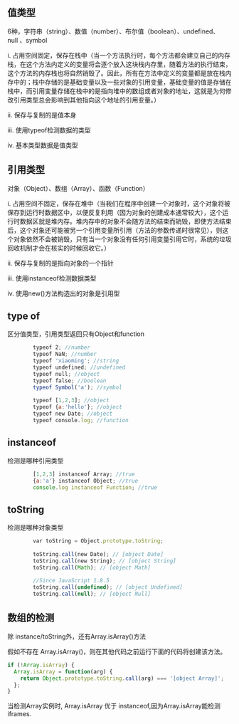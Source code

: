 ## 值类型
6种，字符串（string）、数值（number）、布尔值（boolean）、undefined、null 、symbol

i. 占用空间固定，保存在栈中（当一个方法执行时，每个方法都会建立自己的内存栈，在这个方法内定义的变量将会逐个放入这块栈内存里，随着方法的执行结束，这个方法的内存栈也将自然销毁了。因此，所有在方法中定义的变量都是放在栈内存中的；栈中存储的是基础变量以及一些对象的引用变量，基础变量的值是存储在栈中，而引用变量存储在栈中的是指向堆中的数组或者对象的地址，这就是为何修改引用类型总会影响到其他指向这个地址的引用变量。）

ii. 保存与复制的是值本身

iii. 使用typeof检测数据的类型 

iv. 基本类型数据是值类型
			
## 引用类型
对象（Object）、数组（Array）、函数（Function）

i. 占用空间不固定，保存在堆中（当我们在程序中创建一个对象时，这个对象将被保存到运行时数据区中，以便反复利用（因为对象的创建成本通常较大），这个运行时数据区就是堆内存。堆内存中的对象不会随方法的结束而销毁，即使方法结束后，这个对象还可能被另一个引用变量所引用（方法的参数传递时很常见），则这个对象依然不会被销毁，只有当一个对象没有任何引用变量引用它时，系统的垃圾回收机制才会在核实的时候回收它。）

ii. 保存与复制的是指向对象的一个指针

iii. 使用instanceof检测数据类型

iv. 使用new()方法构造出的对象是引用型
		
## type of 
区分值类型，引用类型返回只有Object和function
```javascript
		typeof 2; //number
		typeof NaN; //number
		typeof 'xiaoming'; //string
		typeof undefined; //undefined
		typeof null; //object
		typeof false; //boolean
		typeof Symbol('a'); //symbol
		
		typeof [1,2,3]; //object
		typeof {a:'hello'}; //object
		typeof new Date; //object
		typeof console.log; //function
```
## instanceof 
检测是哪种引用类型
```javascript
		[1,2,3] instanceof Array; //true
		{a:'a'} instanceof Object; //true
		console.log instanceof Function; //true
```		
## toString 
检测是哪种对象类型
```javascript
		var toString = Object.prototype.toString;
		 
		toString.call(new Date); // [object Date]
		toString.call(new String); // [object String]
		toString.call(Math); // [object Math]
		 
		//Since JavaScript 1.8.5
		toString.call(undefined); // [object Undefined]
		toString.call(null); // [object Null]
```

## 数组的检测
除 instance/toString外，还有Array.isArray()方法

假如不存在 Array.isArray()，则在其他代码之前运行下面的代码将创建该方法。

```	js
if (!Array.isArray) {
  Array.isArray = function(arg) {
    return Object.prototype.toString.call(arg) === '[object Array]';
  };
}
```
当检测Array实例时, Array.isArray 优于 instanceof,因为Array.isArray能检测iframes.
